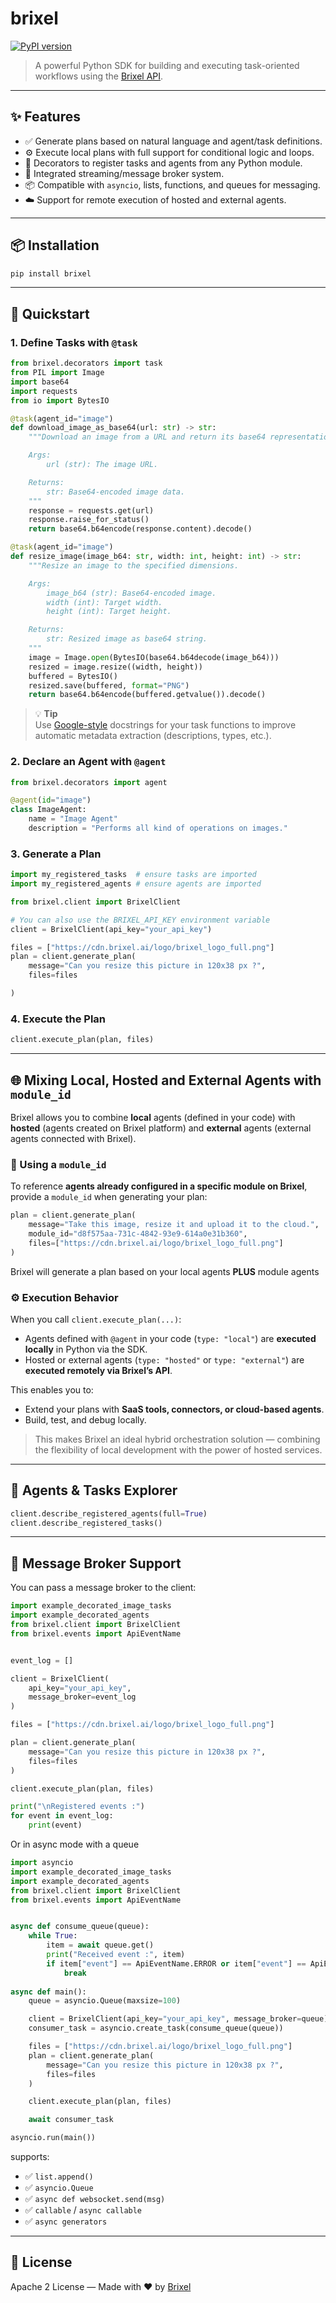 # brixel

[![PyPI version](https://badge.fury.io/py/brixel.svg)](https://pypi.org/project/brixel/)

> A powerful Python SDK for building and executing task-oriented workflows using the [Brixel API](https://brixel.ai).

---

## ✨ Features

- ✅ Generate plans based on natural language and agent/task definitions.
- ⚙️ Execute local plans with full support for conditional logic and loops.
- 🧠 Decorators to register tasks and agents from any Python module.
- 🔁 Integrated streaming/message broker system.
- 📦 Compatible with `asyncio`, lists, functions, and queues for messaging.
- ☁️ Support for remote execution of hosted and external agents.

---

## 📦 Installation

```bash
pip install brixel
```

---

## 🚀 Quickstart

### 1. Define Tasks with `@task`

```python
from brixel.decorators import task
from PIL import Image
import base64
import requests
from io import BytesIO

@task(agent_id="image")
def download_image_as_base64(url: str) -> str:
    """Download an image from a URL and return its base64 representation.

    Args:
        url (str): The image URL.

    Returns:
        str: Base64-encoded image data.
    """
    response = requests.get(url)
    response.raise_for_status()
    return base64.b64encode(response.content).decode()

@task(agent_id="image")
def resize_image(image_b64: str, width: int, height: int) -> str:
    """Resize an image to the specified dimensions.

    Args:
        image_b64 (str): Base64-encoded image.
        width (int): Target width.
        height (int): Target height.

    Returns:
        str: Resized image as base64 string.
    """
    image = Image.open(BytesIO(base64.b64decode(image_b64)))
    resized = image.resize((width, height))
    buffered = BytesIO()
    resized.save(buffered, format="PNG")
    return base64.b64encode(buffered.getvalue()).decode()
```
> 💡 **Tip**  
> Use [Google-style](https://sphinxcontrib-napoleon.readthedocs.io/en/latest/example_google.html) docstrings for your task functions to improve automatic metadata extraction (descriptions, types, etc.).


### 2. Declare an Agent with `@agent`

```python
from brixel.decorators import agent

@agent(id="image")
class ImageAgent:
    name = "Image Agent"
    description = "Performs all kind of operations on images."
```

### 3. Generate a Plan

```python
import my_registered_tasks  # ensure tasks are imported
import my_registered_agents # ensure agents are imported

from brixel.client import BrixelClient

# You can also use the BRIXEL_API_KEY environment variable
client = BrixelClient(api_key="your_api_key")

files = ["https://cdn.brixel.ai/logo/brixel_logo_full.png"]
plan = client.generate_plan(
    message="Can you resize this picture in 120x38 px ?",
    files=files

)
```

### 4. Execute the Plan

```python
client.execute_plan(plan, files)
```

---

## 🌐 Mixing Local, Hosted and External Agents with `module_id`

Brixel allows you to combine **local** agents (defined in your code) with **hosted** (agents created on Brixel platform) and **external** agents (external agents connected with Brixel).

### 🔑 Using a `module_id`

To reference **agents already configured in a specific module on Brixel**, provide a `module_id` when generating your plan:

```python
plan = client.generate_plan(
    message="Take this image, resize it and upload it to the cloud.",
    module_id="d8f575aa-731c-4842-93e9-614a0e31b360",
    files=["https://cdn.brixel.ai/logo/brixel_logo_full.png"]
)
```

Brixel will generate a plan based on your local agents **PLUS** module agents

### ⚙️ Execution Behavior

When you call `client.execute_plan(...)`:

- Agents defined with `@agent` in your code (`type: "local"`) are **executed locally** in Python via the SDK.
- Hosted or external agents (`type: "hosted"` or `type: "external"`) are **executed remotely via Brixel’s API**.

This enables you to:

- Extend your plans with **SaaS tools, connectors, or cloud-based agents**.
- Build, test, and debug locally.

> This makes Brixel an ideal hybrid orchestration solution — combining the flexibility of local development with the power of hosted services.

---

## 🧩 Agents & Tasks Explorer

```python
client.describe_registered_agents(full=True)
client.describe_registered_tasks()
```

---

## 📡 Message Broker Support

You can pass a message broker to the client:

```python
import example_decorated_image_tasks
import example_decorated_agents
from brixel.client import BrixelClient
from brixel.events import ApiEventName


event_log = []

client = BrixelClient(
    api_key="your_api_key",
    message_broker=event_log
)

files = ["https://cdn.brixel.ai/logo/brixel_logo_full.png"]

plan = client.generate_plan(
    message="Can you resize this picture in 120x38 px ?",
    files=files
)

client.execute_plan(plan, files)

print("\nRegistered events :")
for event in event_log:
    print(event)

```

Or in async mode with a queue

```python
import asyncio
import example_decorated_image_tasks
import example_decorated_agents
from brixel.client import BrixelClient
from brixel.events import ApiEventName


async def consume_queue(queue):
    while True:
        item = await queue.get()
        print("Received event :", item)
        if item["event"] == ApiEventName.ERROR or item["event"] == ApiEventName.DONE:
            break
        
async def main():
    queue = asyncio.Queue(maxsize=100)

    client = BrixelClient(api_key="your_api_key", message_broker=queue)
    consumer_task = asyncio.create_task(consume_queue(queue))

    files = ["https://cdn.brixel.ai/logo/brixel_logo_full.png"]
    plan = client.generate_plan(
        message="Can you resize this picture in 120x38 px ?",
        files=files
    )

    client.execute_plan(plan, files)

    await consumer_task

asyncio.run(main())
```

supports:
- ✅ `list.append()`
- ✅ `asyncio.Queue`
- ✅ `async def websocket.send(msg)`
- ✅ `callable` / `async callable`
- ✅ `async generators`

---

## 📘 License

Apache 2 License — Made with ❤️ by [Brixel](https://brixel.ai)
```
